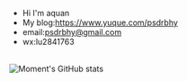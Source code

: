 - Hi I'm aquan
- My blog:https://www.yuque.com/psdrbhy
- email:psdrbhy@gmail.com
- wx:lu2841763

<br>
  <a href="https://github.com/psdrbhy">
  <div >
  <img src="https://github-readme-stats.vercel.app/api?username=psdrbhy&show_icons=true&count_private=true&theme=vue-light&hide_border=true" alt="Moment's GitHub stats" style="zoom:100%;" align="left"/>
</a>

 </div>
</a>
